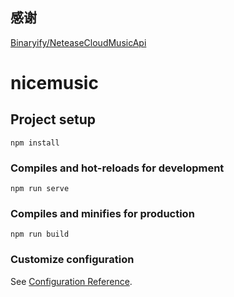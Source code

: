 ## 感谢
[Binaryify/NeteaseCloudMusicApi](https://github.com/Binaryify/NeteaseCloudMusicApi)

# nicemusic

## Project setup
```
npm install
```

### Compiles and hot-reloads for development
```
npm run serve
```

### Compiles and minifies for production
```
npm run build
```

### Customize configuration
See [Configuration Reference](https://cli.vuejs.org/config/).
